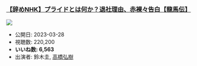 ### [【辞めNHK】プライドとは何か？退社理由、赤裸々告白【龍馬伝】](https://www.youtube.com/watch?v=NkePAeuWVzY)
[![](https://img.youtube.com/vi/NkePAeuWVzY/sddefault.jpg)](https://www.youtube.com/watch?v=NkePAeuWVzY)
-   公開日: 2023-03-28
-   視聴数: 220,200
-   **いいね数: 6,563**
-   出演者: 鈴木圭, [高橋弘樹](/rehacq_fan/people/高橋弘樹 "wikilink")
